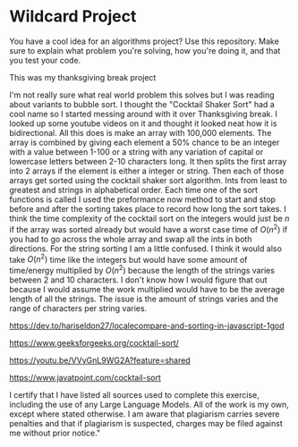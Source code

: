 # Wildcard Project

You have a cool idea for an algorithms project? Use this repository. Make sure
to explain what problem you're solving, how you're doing it, and that you test
your code.

This was my thanksgiving break project

I'm not really sure what real world problem this solves but I was reading about variants to bubble sort. I thought the "Cocktail Shaker Sort" had a cool name so I started messing around with it over Thanksgiving break. I looked up some youtube videos on it and thought it looked neat how it is bidirectional. All this does is make an array with 100,000 elements. The array is combined by giving each element a 50% chance to be an integer with a value between 1-100 or a string with any variation of capital or lowercase letters between 2-10 characters long. It then splits the first array into 2 arrays if the element is either a integer or string. Then each of those arrays get sorted using the cocktail shaker sort algorithm. Ints from least to greatest and strings in alphabetical order. Each time one of the sort functions is called I used the preformance now method to start and stop before and after the sorting takes place to record how long the sort takes. I think the time complexity of the cocktail sort on the integers would just be $n$ if the array was sorted already but would have a worst case time of $O(n^2)$ if you had to go across the whole array and swap all the ints in both directions. For the string sorting I am a little confused. I think it would also take $O(n^2)$ time like the integers but would have some amount of time/energy multiplied by $O(n^2)$ because the length of the strings varies between 2 and 10 characters. I don't know how I would figure that out because I would assume the work multiplied would have to be the average length of all the strings. The issue is the amount of strings varies and the range of characters per string varies.


https://dev.to/hariseldon27/localecompare-and-sorting-in-javascript-1god

https://www.geeksforgeeks.org/cocktail-sort/

https://youtu.be/VVyGnL9WG2A?feature=shared

https://www.javatpoint.com/cocktail-sort




I certify that I have listed all sources used to complete this exercise, including the use of any Large Language Models. All of the work is my own, except where stated otherwise. I am aware that plagiarism carries severe penalties and that if plagiarism is suspected, charges may be filed against me without prior notice."
